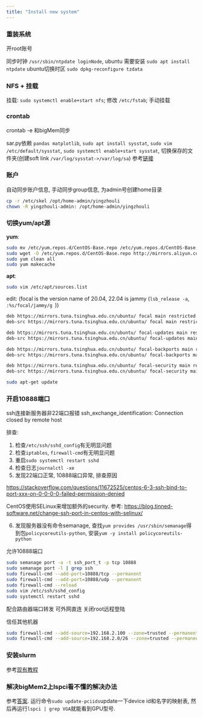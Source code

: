 ```yaml
---
title: "Install new system"
---
```


### 重装系统

开root账号

同步时钟 `/usr/sbin/ntpdate loginNode`, ubuntu 需要安装 `sudo apt install ntpdate`
ubuntu切换时区 `sudo dpkg-reconfigure tzdata`

### NFS + 挂载

挂载: `sudo systemctl enable+start nfs`; 修改 `/etc/fstab`; 手动挂载

### crontab

crontab -e 和bigMem同步

sar.py依赖 `pandas matplotlib`, `sudo apt install sysstat`, `sudo vim /etc/default/sysstat`, `sudo systemctl enable+start sysstat`, 切换保存的文件夹(创建soft link `/var/log/sysstat->/var/log/sa`)
参考[链接](https://tecadmin.net/how-to-install-sysstat-on-ubuntu-20-04)

### 账户

自动同步账户信息, 手动同步group信息, 为admin号创建home目录

```bash
cp -r /etc/skel /opt/home-admin/yingzhouli
chown -R yingzhouli-admin: /opt/home-admin/yingzhouli
```

### 切换yum/apt源

**yum**:

```bash
sudo mv /etc/yum.repos.d/CentOS-Base.repo /etc/yum.repos.d/CentOS-Base.repo.backup
sudo wget -O /etc/yum.repos.d/CentOS-Base.repo http://mirrors.aliyun.com/repo/Centos-7.repo
sudo yum clean all
sudo yum makecache
```

**apt**:

```bash
sudo vim /etc/apt/sources.list
```

edit: (focal is the version name of 20.04, 22.04 is jammy (`lsb_release -a`, `:%s/focal/jammy/g
`))
```bash
deb https://mirrors.tuna.tsinghua.edu.cn/ubuntu/ focal main restricted universe multiverse
deb-src https://mirrors.tuna.tsinghua.edu.cn/ubuntu/ focal main restricted universe multiverse

deb https://mirrors.tuna.tsinghua.edu.cn/ubuntu/ focal-updates main restricted universe multiverse
deb-src https://mirrors.tuna.tsinghua.edu.cn/ubuntu/ focal-updates main restricted universe multiverse

deb https://mirrors.tuna.tsinghua.edu.cn/ubuntu/ focal-backports main restricted universe multiverse
deb-src https://mirrors.tuna.tsinghua.edu.cn/ubuntu/ focal-backports main restricted universe multiverse

deb https://mirrors.tuna.tsinghua.edu.cn/ubuntu/ focal-security main restricted universe multiverse
deb-src https://mirrors.tuna.tsinghua.edu.cn/ubuntu/ focal-security main restricted universe multiverse

```

```bash
sudo apt-get update
```

### 开启10888端口
ssh连接新服务器非22端口报错
ssh_exchange_identification: Connection closed by remote host

排查:
1. 检查`/etc/ssh/sshd_config`有无明显问题
2. 检查`iptables`, `firewall-cmd`有无明显问题
3. 重启`sudo systemctl restart sshd`
4. 检查日志`journalctl -xe`
5. 发现22端口正常, 10888端口异常, 排查原因

https://stackoverflow.com/questions/11672525/centos-6-3-ssh-bind-to-port-xxx-on-0-0-0-0-failed-permission-denied

CentOS使用SELinux来增加额外的security. 参考:
https://blog.tinned-software.net/change-ssh-port-in-centos-with-selinux/

6. 发现服务器没有命令semanage, 查找`yum provides /usr/sbin/semanage`得到包`policycoreutils-python`, 安装`yum -y install policycoreutils-python`

允许10888端口

```bash
sudo semanage port -a -t ssh_port_t -p tcp 10888
sudo semanage port -l | grep ssh
sudo firewall-cmd --add-port=10888/tcp --permanent
sudo firewall-cmd --add-port=10888/udp --permanent
sudo firewall-cmd --reload
sudo vim /etc/ssh/sshd_config
sudo systemctl restart sshd
```
配合路由器端口转发 可外网直连 关闭root远程登陆

信任其他机器

```bash
sudo firewall-cmd --add-source=192.168.2.100 --zone=trusted --permanent
sudo firewall-cmd --add-source=192.168.2.0/26 --zone=trusted --permanent
```

### 安装slurm

参考[现有教程](/guide/admin/slurm-on-cluster/Installation.md)

### 解决bigMem2上lspci看不懂的解决办法

参考[答案](https://github.com/dylanaraps/neofetch/wiki/Frequently-Asked-Questions#linuxfreebsd-why-does-getgpu-doesnt-show-my-exact-video-card-name). 运行命令`sudo update-pciids`update一下device id和名字的映射表, 然后再运行`lspci | grep VGA`就能看到GPU型号.
